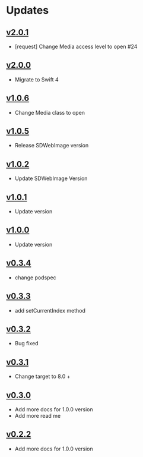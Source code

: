 # Updates

## [v2.0.1](https://github.com/younatics/MediaBrowser/releases/tag/2.0.1)
* [request] Change Media access level to open #24

## [v2.0.0](https://github.com/younatics/MediaBrowser/releases/tag/2.0.0)
* Migrate to Swift 4

## [v1.0.6](https://github.com/younatics/MediaBrowser/releases/tag/1.0.6)
* Change Media class to open

## [v1.0.5](https://github.com/younatics/MediaBrowser/releases/tag/1.0.5)
* Release SDWebImage version

## [v1.0.2](https://github.com/younatics/MediaBrowser/releases/tag/1.0.2)
* Update SDWebImage Version

## [v1.0.1](https://github.com/younatics/MediaBrowser/releases/tag/1.0.1)
* Update version

## [v1.0.0](https://github.com/younatics/MediaBrowser/releases/tag/1.0.0)
* Update version

## [v0.3.4](https://github.com/younatics/MediaBrowser/releases/tag/0.3.4)
* change podspec

## [v0.3.3](https://github.com/younatics/MediaBrowser/releases/tag/0.3.3)
* add setCurrentIndex method

## [v0.3.2](https://github.com/younatics/MediaBrowser/releases/tag/0.3.2)
* Bug fixed

## [v0.3.1](https://github.com/younatics/MediaBrowser/releases/tag/0.3.1)
* Change target to 8.0 +

## [v0.3.0](https://github.com/younatics/MediaBrowser/releases/tag/0.3.0)
* Add more docs for 1.0.0 version
* Add more read me

## [v0.2.2](https://github.com/younatics/MediaBrowser/releases/tag/0.2.2)
* Add more docs for 1.0.0 version

